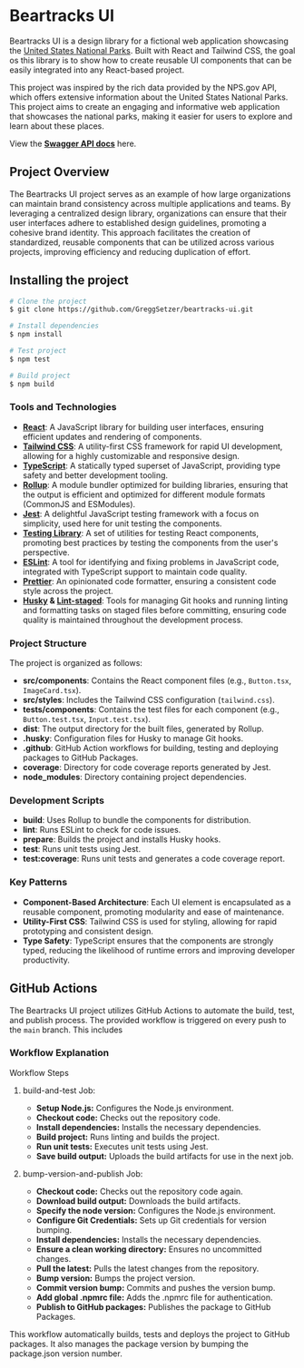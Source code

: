# Beartracks UI

Beartracks UI is a design library for a fictional web application showcasing the [United States 
National Parks](https://nps.gov/index.htm). Built with React and Tailwind CSS, the goal os this library 
is to show how to create reusable UI components that can be easily integrated into any React-based project. 

This project was inspired by the rich data provided by the NPS.gov API, which offers extensive information 
about the United States National Parks. This project aims to create an engaging and informative web 
application that showcases the national parks, making it easier for users to explore and learn about 
these places. 

View the **[Swagger API docs](https://www.nps.gov/subjects/developer/api-documentation.htm)** here.

## Project Overview

The Beartracks UI project serves as an example of how large organizations can maintain brand consistency 
across multiple applications and teams. By leveraging a centralized design library, organizations can 
ensure that their user interfaces adhere to established design guidelines, promoting a cohesive brand 
identity. This approach facilitates the creation of standardized, reusable components that can be 
utilized across various projects, improving efficiency and reducing duplication of effort.

## Installing the project
```bash
# Clone the project
$ git clone https://github.com/GreggSetzer/beartracks-ui.git

# Install dependencies
$ npm install

# Test project
$ npm test

# Build project
$ npm build
```

### Tools and Technologies

- **[React](https://react.dev/)**: A JavaScript library for building user interfaces, ensuring efficient updates and rendering of components.
- **[Tailwind CSS](https://tailwindcss.com/)**: A utility-first CSS framework for rapid UI development, allowing for a highly customizable and responsive design.
- **[TypeScript](https://www.typescriptlang.org/)**: A statically typed superset of JavaScript, providing type safety and better development tooling.
- **[Rollup](https://rollupjs.org/)**: A module bundler optimized for building libraries, ensuring that the output is efficient and optimized for different module formats (CommonJS and ESModules).
- **[Jest](https://jestjs.io/)**: A delightful JavaScript testing framework with a focus on simplicity, used here for unit testing the components.
- **[Testing Library](https://testing-library.com/docs/react-testing-library/intro/)**: A set of utilities for testing React components, promoting best practices by testing the components from the user's perspective.
- **[ESLint](https://eslint.org/)**: A tool for identifying and fixing problems in JavaScript code, integrated with TypeScript support to maintain code quality.
- **[Prettier](https://prettier.io/)**: An opinionated code formatter, ensuring a consistent code style across the project.
- **[Husky](https://typicode.github.io/husky/) & 
 [Lint-staged](https://github.com/lint-staged/lint-staged)**: Tools for managing Git hooks and running linting and formatting tasks on staged files before committing, ensuring code quality is maintained throughout the development process.

### Project Structure

The project is organized as follows:

- **src/components**: Contains the React component files (e.g., `Button.tsx`, `ImageCard.tsx`).
- **src/styles**: Includes the Tailwind CSS configuration (`tailwind.css`).
- **tests/components**: Contains the test files for each component (e.g., `Button.test.tsx`, `Input.test.tsx`).
- **dist**: The output directory for the built files, generated by Rollup.
- **.husky**: Configuration files for Husky to manage Git hooks.
- **.github**: GitHub Action workflows for building, testing and deploying packages to GitHub Packages.
- **coverage**: Directory for code coverage reports generated by Jest.
- **node_modules**: Directory containing project dependencies.

### Development Scripts

- **build**: Uses Rollup to bundle the components for distribution.
- **lint**: Runs ESLint to check for code issues.
- **prepare**: Builds the project and installs Husky hooks.
- **test**: Runs unit tests using Jest.
- **test:coverage**: Runs unit tests and generates a code coverage report.

### Key Patterns

- **Component-Based Architecture**: Each UI element is encapsulated as a reusable component, promoting modularity and ease of maintenance.
- **Utility-First CSS**: Tailwind CSS is used for styling, allowing for rapid prototyping and consistent design.
- **Type Safety**: TypeScript ensures that the components are strongly typed, reducing the likelihood of runtime errors and improving developer productivity.

## GitHub Actions

The Beartracks UI project utilizes GitHub Actions to automate the build, test, and publish process. The provided workflow is triggered on every push to the `main` branch.
This includes 

### Workflow Explanation

Workflow Steps
1. build-and-test Job:
    - **Setup Node.js:** Configures the Node.js environment.
    - **Checkout code:** Checks out the repository code.
    - **Install dependencies:** Installs the necessary dependencies.
    - **Build project:** Runs linting and builds the project.
    - **Run unit tests:** Executes unit tests using Jest.
    - **Save build output:** Uploads the build artifacts for use in the next job.

2. bump-version-and-publish Job:
    - **Checkout code:** Checks out the repository code again.
    - **Download build output:** Downloads the build artifacts.
    - **Specify the node version:** Configures the Node.js environment.
    - **Configure Git Credentials:** Sets up Git credentials for version bumping.
    - **Install dependencies:** Installs the necessary dependencies.
    - **Ensure a clean working directory:** Ensures no uncommitted changes.
    - **Pull the latest:** Pulls the latest changes from the repository.
    - **Bump version:** Bumps the project version.
    - **Commit version bump:** Commits and pushes the version bump.
    - **Add global .npmrc file:** Adds the .npmrc file for authentication.
    - **Publish to GitHub packages:** Publishes the package to GitHub Packages.

This workflow automatically builds, tests and deploys the project to GitHub packages. It
also manages the package version by bumping the package.json version number.
